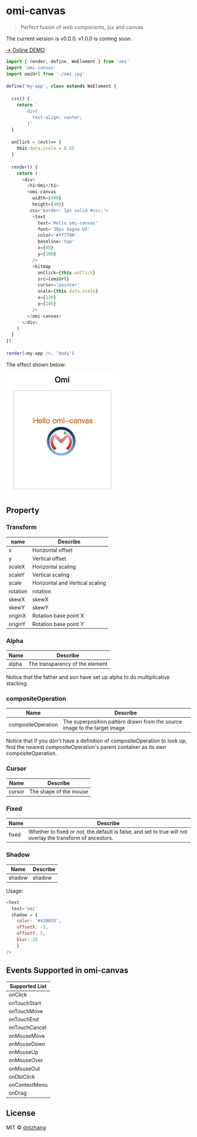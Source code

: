 # omi-canvas

> Perfect fusion of web components, jsx and canvas.

The current version is v0.0.0. v1.0.0 is coming soon.

[→ Online DEMO](https://tencent.github.io/omi/packages/omi-canvas/examples/simple/)

```js
import { render, define, WeElement } from 'omi'
import 'omi-canvas'
import omiUrl from './omi.jpg'

define('my-app', class extends WeElement {

  css() {
    return `
        div{
          text-align: center;
        }`
  }

  onClick = (evt)=> {
    this.data.scale = 0.55
  }

  render() {
    return (
      <div>
        <h1>Omi</h1>
        <omi-canvas 
          width={400} 
          height={400}
         css='border: 1px solid #ccc;'>
          <text
            text='Hello omi-canvas'
            font='30px Segoe UI'
            color='#ff7700'
            baseline='top'
            x={80}
            y={100}
          />
          <bitmap
            onClick={this.onClick}
            src={omiUrl}
            cursor='pointer'
            scale={this.data.scale}
            x={130}
            y={140}
          />
        </omi-canvas>
      </div>
    )
  }
})

render(<my-app />, 'body')
```

The effect shown below:

![](./assets/omi-canvas.jpg)

## Property

### Transform

|name      |Describe   |
|---|---|
| x | Horizontal offset |
| y | Vertical offset |
| scaleX | Horizontal scaling |
| scaleY | Vertical scaling |
| scale | Horizontal and Vertical scaling |
| rotation | rotation |
| skewX | skewX |
| skewY | skewY |
| originX |Rotation base point X |
| originY | Rotation base point Y |

### Alpha

|Name      |Describe   |
|---|---|
| alpha | The transparency of the element |

Notice that the father and son have set up alpha to do multiplicative stacking.

### compositeOperation 

|Name      |Describe   |
|---|---|
| compositeOperation | The superposition pattern drawn from the source image to the target image |

Notice that if you don't have a definition of compositeOperation to look up, find the nearest compositeOperation's parent container as its own compositeOperation.

### Cursor

|Name      |Describe   |
|---|---|
| cursor | The shape of the mouse |

### Fixed

|Name      |Describe   |
|---|---|
| fixed | Whether to fixed or not, the default is false, and set to true will not overlay the transform of ancestors. |

### Shadow

|Name      |Describe   |
|---|---|
| shadow | shadow|

Usage:

```js
<text
  text='omi'
  shadow = {
    color: '#42B035',
    offsetX: -5,
    offsetY: 5,
    blur: 10
    } 
/>
```

## Events Supported in omi-canvas

|**Supported List**|
|----------|
|onClick|
|onTouchStart|
|onTouchMove|
|onTouchEnd|
|onTouchCancel|
|onMouseMove|
|onMouseDown|
|onMouseUp|
|onMouseOver|
|onMouseOut|
|onDblClick|
|onContextMenu|
|onDrag|

## License

MIT © [dntzhang](https://github.com/dntzhang/)
